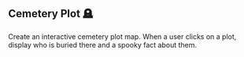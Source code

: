 ## Cemetery Plot 🪦
Create an interactive cemetery plot map. When a user clicks on a plot, display who is buried there and a spooky fact about them.